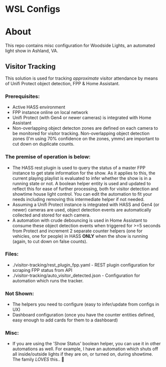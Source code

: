 # WSL Configs

# About

This repo contains misc configuration for Woodside Lights, an automated light show in Ashland, VA.

## Visitor Tracking

This solution is used for tracking *approximate* visitor attendance by means of Unifi Protect object detection, FPP & Home Assistant.

### Prerequisites:

- Active HASS environment
- FPP instance online on local network
- Unifi Protect (with Gen4 or newer cameras) is integrated with Home Assistant
- Non-overlapping object detecton zones are defined on each camera to be monitored for visitor tracking. Non-overlapping object detection zones (I'm using 70% confidence on the zones, ymmv) are important to cut down on duplicate counts.

### The premise of operation is below:

- The HASS rest plugin is used to query the status of a master FPP instance to get state information for the show. As it applies to this, the current playing playlist is evaluated to infer whether the show is in a running state or not. A boolean helper entity is used and updated to reflect this for ease of further processing, both for visitor detection and showtime house light control. You can edit the automation to fit your needs including removing this intermediate helper if not needed.
- Assuming a Unifi Protect instance is integrated with HASS and Gen4 (or newer) cameras are used, object detection events are automatically collected and stored for each camera.
- A automation with crude debouncing is used in Home Assistant to consume these object detection events when triggered for >=5 seconds from Protect and increment 2 separate counter helpers (one for vehicles, one for people) in HASS __ONLY__ when the show is running (again, to cut down on false counts).

### Files:

- ./visitor-tracking/rest_plugin_fpp.yaml - REST plugin configuration for scraping FPP status from API
- ./visitor-tracking/auto_visitor_detected.json - Configuration for automation which runs the tracker.

### Not Shown:

- The helpers you need to configure (easy to infer/update from configs in UX)
- Dashboard configuration (once you have the counter entities defined, easy enough to add cards for them to a dashboard)

### Misc:

- If you are using the 'Show Status' boolean helper, you can use it in other automations as well. For example, I have an automation which shuts off all inside/outside lights if they are on, or turned on, during showtime. The family *LOVES* this.. 🤪
